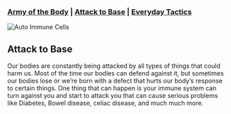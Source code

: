 ### [Army of the Body](./) | [Attack to Base](./attack-to-base) | [Everyday Tactics](./everyday-tactics)


![Auto Immune Cells](https://upload.wikimedia.org/wikipedia/commons/f/f5/Eosinophilic_esophagitis_-_very_high_mag.jpg)

## Attack to Base

Our bodies are constantly being attacked by all types of things that could harm us. Most of the time our bodies can defend against it, but sometimes our bodies lose or we’re born with a defect that hurts our body’s response to certain things. One thing that can happen is your immune system can turn against you and start to attack you that can cause serious problems like Diabetes, Bowel disease, celiac disease, and much much more. 
